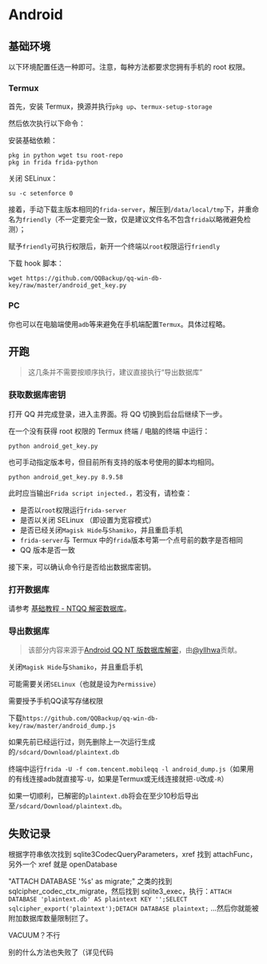 # Android

## 基础环境

以下环境配置任选一种即可。注意，每种方法都要求您拥有手机的 root 权限。

### Termux

首先，安装 Termux，换源并执行`pkg up`、`termux-setup-storage`

然后依次执行以下命令：

安装基础依赖：

```shell
pkg in python wget tsu root-repo
pkg in frida frida-python
```

关闭 SELinux：

```shell
su -c setenforce 0
```

接着，手动下载主版本相同的`frida-server`，解压到`/data/local/tmp`下，并重命名为`friendly`（不一定要完全一致，仅是建议文件名不包含`frida`以略微避免检测）；

赋予`friendly`可执行权限后，新开一个终端以`root`权限运行`friendly`

下载 hook 脚本：

```shell
wget https://github.com/QQBackup/qq-win-db-key/raw/master/android_get_key.py
```

### PC

你也可以在电脑端使用`adb`等来避免在手机端配置`Termux`。具体过程略。

## 开跑

> 这几条并不需要按顺序执行，建议直接执行“导出数据库”

### 获取数据库密钥

打开 QQ 并完成登录，进入主界面。将 QQ 切换到后台后继续下一步。

在一个没有获得 root 权限的 Termux 终端 / 电脑的终端 中运行：

```shell
python android_get_key.py
```

也可手动指定版本号，但目前所有支持的版本号使用的脚本均相同。

```shell
python android_get_key.py 8.9.58
```

此时应当输出`Frida script injected.`，若没有，请检查：

- 是否以`root`权限运行`frida-server`
- 是否以关闭 SELinux （即设置为宽容模式）
- 是否已经关闭`Magisk Hide`与`Shamiko`，并且重启手机
- `frida-server`与 Termux 中的`frida`版本号第一个点号前的数字是否相同
- QQ 版本是否一致

接下来，可以确认命令行是否给出数据库密钥。

### 打开数据库

请参考 [基础教程 - NTQQ 解密数据库](基础教程%20-%20NTQQ%20解密数据库.md)。

### 导出数据库

> 该部分内容来源于[Android QQ NT 版数据库解密](https://blog.yllhwa.com/2023/09/29/Android%20QQ%20NT%20%E7%89%88%E6%95%B0%E6%8D%AE%E5%BA%93%E8%A7%A3%E5%AF%86/)，由[@yllhwa](https://github.com/yllhwa)贡献。

关闭`Magisk Hide`与`Shamiko`，并且重启手机

可能需要关闭`SELinux`（也就是设为`Permissive`）

需要授予手机QQ读写存储权限

下载`https://github.com/QQBackup/qq-win-db-key/raw/master/android_dump.js`

如果先前已经运行过，则先删除上一次运行生成的`/sdcard/Download/plaintext.db`

终端中运行`frida -U -f com.tencent.mobileqq -l android_dump.js`（如果用的有线连接adb就直接写`-U`，如果是Termux或无线连接就把`-U`改成`-R`）

如果一切顺利，已解密的`plaintext.db`将会在至少10秒后导出至`/sdcard/Download/plaintext.db`。

## 失败记录

根据字符串依次找到 sqlite3CodecQueryParameters，xref 找到 attachFunc，另外一个 xref 就是 openDatabase

"ATTACH DATABASE '%s' as migrate;" 之类的找到 sqlcipher_codec_ctx_migrate，然后找到 sqlite3_exec，执行：`ATTACH DATABASE 'plaintext.db' AS plaintext KEY '';SELECT sqlcipher_export('plaintext');DETACH DATABASE plaintext;` …然后你就能被附加数据库数量限制拦了。

VACUUM？不行

别的什么方法也失败了（详见代码
